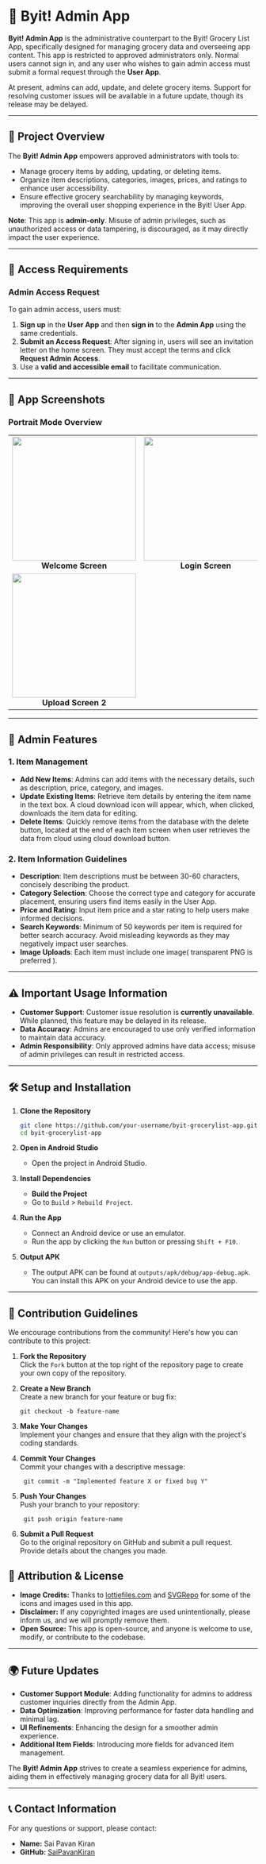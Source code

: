 # 🛒 Byit! Admin App

**Byit! Admin App** is the administrative counterpart to the Byit! Grocery List App, specifically designed for managing grocery data and overseeing app content. This app is restricted to approved administrators only. Normal users cannot sign in, and any user who wishes to gain admin access must submit a formal request through the **User App**.

At present, admins can add, update, and delete grocery items. Support for resolving customer issues will be available in a future update, though its release may be delayed.

---

## 📲 Project Overview

The **Byit! Admin App** empowers approved administrators with tools to:

- Manage grocery items by adding, updating, or deleting items.
- Organize item descriptions, categories, images, prices, and ratings to enhance user accessibility.
- Ensure effective grocery searchability by managing keywords, improving the overall user shopping experience in the Byit! User App.

**Note**: This app is **admin-only**. Misuse of admin privileges, such as unauthorized access or data tampering, is discouraged, as it may directly impact the user experience.

---

## 🔑 Access Requirements

### Admin Access Request

To gain admin access, users must:

1. **Sign up** in the **User App** and then **sign in** to the **Admin App** using the same credentials.
2. **Submit an Access Request**: After signing in, users will see an invitation letter on the home screen. They must accept the terms and click **Request Admin Access**.
3. Use a **valid and accessible email** to facilitate communication.

---

## 📱 App Screenshots

### Portrait Mode Overview

<table align="center"> <tr> <td align="center"><img src="images/admin_welcome_screen.jpg" width="250"/><br /><strong>Welcome Screen</strong></td> <td align="center"><img src="images/admin_login_screen.jpg" width="250"/><br /><strong>Login Screen</strong></td> <td align="center"><img src="images/admin_upload_screen_1.jpg" width="250"/><br /><strong>Upload Screen 1</strong></td> </tr> <tr> <td align="center"><img src="images/admin_upload_screen_2.jpg" width="250"/><br /><strong>Upload Screen 2</strong></td> </tr> </table>

---

## 🚀 Admin Features

### 1. Item Management

- **Add New Items**: Admins can add items with the necessary details, such as description, price, category, and images.
- **Update Existing Items**: Retrieve item details by entering the item name in the text box. A cloud download icon will appear, which, when clicked, downloads the item data for editing.
- **Delete Items**: Quickly remove items from the database with the delete button, located at the end of each item screen when user retrieves the data from cloud using cloud download button.

### 2. Item Information Guidelines

- **Description**: Item descriptions must be between 30-60 characters, concisely describing the product.
- **Category Selection**: Choose the correct type and category for accurate placement, ensuring users find items easily in the User App.
- **Price and Rating**: Input item price and a star rating to help users make informed decisions.
- **Search Keywords**: Minimum of 50 keywords per item is required for better search accuracy. Avoid misleading keywords as they may negatively impact user searches.
- **Image Uploads**: Each item must include one image( transparent PNG is preferred ).

---

## ⚠️ Important Usage Information

- **Customer Support**: Customer issue resolution is **currently unavailable**. While planned, this feature may be delayed in its release.
- **Data Accuracy**: Admins are encouraged to use only verified information to maintain data accuracy.
- **Admin Responsibility**: Only approved admins have data access; misuse of admin privileges can result in restricted access.

---
## 🛠️ Setup and Installation

1. **Clone the Repository**  
   ```bash
   git clone https://github.com/your-username/byit-grocerylist-app.git
   cd byit-grocerylist-app
   ```
   
 1. **Open in Android Studio**
	- Open the project in Android Studio.
	  
 3. **Install Dependencies**
	- **Build the Project**
    - Go to `Build` > `Rebuild Project`.
      
4.  **Run the App**
    - Connect an Android device or use an emulator.
    - Run the app by clicking the `Run` button or pressing `Shift + F10`.
      
5. **Output APK**
    - The output APK can be found at `outputs/apk/debug/app-debug.apk`. You can install this APK on your Android device to use the app.


---

## 🤝 Contribution Guidelines

We encourage contributions from the community! Here's how you can contribute to this project:

1. **Fork the Repository**  
    Click the `Fork` button at the top right of the repository page to create your own copy of the repository.
    
2. **Create a New Branch**  
    Create a new branch for your feature or bug fix:
    
    ```shell
    git checkout -b feature-name
    ```
    
3. **Make Your Changes**  
    Implement your changes and ensure that they align with the project's coding standards.
    
4. **Commit Your Changes**  
    Commit your changes with a descriptive message:
    
    ```shell
     git commit -m "Implemented feature X or fixed bug Y"
    ```
    
5. **Push Your Changes**  
    Push your branch to your repository:
    
    ```shell
     git push origin feature-name
    ```
    
6. **Submit a Pull Request**  
    Go to the original repository on GitHub and submit a pull request. Provide details about the changes you made.
    

## 📜 Attribution & License

- **Image Credits:** Thanks to [lottiefiles.com](https://lottiefiles.com/) and [SVGRepo](https://www.svgrepo.com) for some of the icons and images used in this app.
- **Disclaimer:** If any copyrighted images are used unintentionally, please inform us, and we will promptly remove them.
- **Open Source:** This app is open-source, and anyone is welcome to use, modify, or contribute to the codebase.


---

## 🌍 Future Updates

- **Customer Support Module**: Adding functionality for admins to address customer inquiries directly from the Admin App.
- **Data Optimization**: Improving performance for faster data handling and minimal lag.
- **UI Refinements**: Enhancing the design for a smoother admin experience.
- **Additional Item Fields**: Introducing more fields for advanced item management.

The **Byit! Admin App** strives to create a seamless experience for admins, aiding them in effectively managing grocery data for all Byit! users.


---
## 📞 Contact Information

For any questions or support, please contact:

- **Name:** Sai Pavan Kiran
- **GitHub:** [SaiPavanKiran](https://github.com/SaiPavanKiran)



